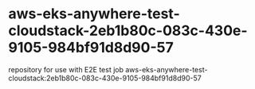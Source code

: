 # aws-eks-anywhere-test-cloudstack-2eb1b80c-083c-430e-9105-984bf91d8d90-57
repository for use with E2E test job aws-eks-anywhere-test-cloudstack:2eb1b80c-083c-430e-9105-984bf91d8d90-57
